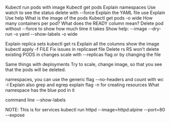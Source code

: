 

Kubectl run pods with image
Kubectl get pods
Explain namespaces
Use watch to see the status
delete with --force
Explain the YAML file
use Explain
Use help
What is the image of the pods
Kubectl get pods -o wide
How many containers per pod?
What does the READY column mean?
Delete pod without --force to show how much time it takes
Show help: --image --dry-run -o yaml
--show-labels
-o wide


Explain replica sets
kubectl get rs
Explain all the columns
show the image
kubectl apply -f FILE
Fix issues in replicaset file
Delete rs
RS won't delete existing PODS in changes
scale with --replicas flag or by changing the file


Same things with deployments
Try to scale, change image, so that you see that the pods will be deleted.


namespaces, you can use the generic flag --no-headers and count with wc -l
Explain also grep and egrep
explain flag -n for creating resources
What namespace has the blue pod in it


command line
--show-labels

NOTE: This is for services
kubectl run httpd --image=httpd:alpine --port=80 --expose